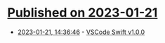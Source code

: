 # [Published on 2023-01-21](index.md)

* [2023-01-21, 14:36:46](https://news.ycombinator.com/item?id=34466693) - [VSCode Swift v1.0.0](https://forums.swift.org/t/vscode-swift-v1-0-0/62668)
